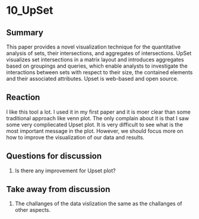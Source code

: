 # 10_UpSet

## Summary

This paper provides a novel visualization technique for the quantitative
analysis of sets, their intersections, and aggregates of intersections. UpSet visualizes set intersections in a matrix layout and introduces aggregates based on groupings and queries, which enable analysts to investigate the interactions between sets with respect to their size,  the contained elements and their associated attributes. Upset is web-based and open source.


## Reaction

I like this tool a lot. I used it in my first paper and it is moer clear than some traditional approach like venn plot. The only complain about it is that I saw some very compliecated Upset plot. It is very difficult to see what is the most important message in the plot. However, we should focus more on how to improve the visualization of our data and results.


## Questions for discussion
1. Is there any improvement for Upset plot?

## Take away from discussion
1. The challanges of the data vislization the same as the challanges of other aspects.
